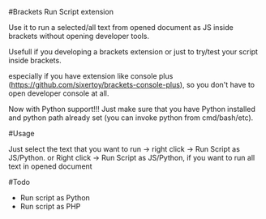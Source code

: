 #Brackets Run Script extension

Use it to run a selected/all text from opened document as JS inside brackets without opening developer tools.

Usefull if you developing a brackets extension or just to try/test your script inside brackets.

especially if you have extension like console plus (https://github.com/sixertoy/brackets-console-plus), so you don't have to open developer console at all.

Now with Python support!!! Just make sure that you have Python installed and python path already set (you can invoke python from cmd/bash/etc).

#Usage

Just select the text that you want to run -> right click -> Run Script as JS/Python.
or
Right click -> Run Script as JS/Python, if you want to run all text in opened document

#Todo

- Run script as Python
- Run script as PHP